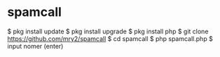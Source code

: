 # spamcall
$ pkg install update
$ pkg install upgrade
$ pkg install php
$ git clone https://github.com/mry2/spamcall
$ cd spamcall
$ php spamcall.php 
$ input nomer (enter)
